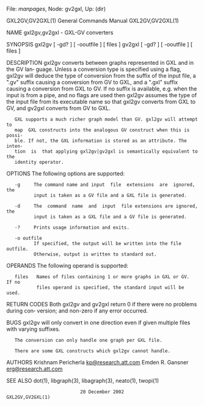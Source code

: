 File: *manpages*,  Node: gv2gxl,  Up: (dir)

GXL2GV,GV2GXL(1)            General Commands Manual           GXL2GV,GV2GXL(1)



NAME
       gxl2gv,gv2gxl - GXL-GV converters

SYNOPSIS
       gxl2gv [ -gd?  ] [ -ooutfile ] [ files ]
       gv2gxl [ -gd?  ] [ -ooutfile ] [ files ]

DESCRIPTION
       gxl2gv  converts  between  graphs represented in GXL and in the GV lan‐
       guage. Unless a conversion type is specified using a flag, gxl2gv  will
       deduce  the  type  of  conversion  from the suffix of the input file, a
       ".gv" suffix causing a conversion from GV to GXL, and a  ".gxl"  suffix
       causing  a  conversion from GXL to GV.  If no suffix is available, e.g.
       when the input is from a pipe,  and  no  flags  are  used  then  gxl2gv
       assumes  the  type  of  the input file from its executable name so that
       gxl2gv converts from GXL to GV, and gv2gxl converts from GV to GXL.

       GXL supports a much richer graph model than GV. gxl2gv will attempt  to
       map  GXL constructs into the analogous GV construct when this is possi‐
       ble. If not, the GXL information is stored as an attribute. The  inten‐
       tion  is  that applying gxl2gv|gv2gxl is semantically equivalent to the
       identity operator.

OPTIONS
       The following options are supported:

       -g     The command name and input  file  extensions  are  ignored,  the
              input is taken as a GV file and a GXL file is generated.

       -d     The  command  name  and  input  file extensions are ignored, the
              input is taken as a GXL file and a GV file is generated.

       -?     Prints usage information and exits.

       -o outfile
              If specified, the output will be written into the file  outfile.
              Otherwise, output is written to standard out.

OPERANDS
       The following operand is supported:

       files   Names of files containing 1 or more graphs in GXL or GV.  If no
               files operand is specified, the standard input will be used.

RETURN CODES
       Both gxl2gv and gv2gxl return 0 if there were no problems  during  con‐
       version; and non-zero if any error occurred.

BUGS
       gxl2gv  will only convert in one direction even if given multiple files
       with varying suffixes.

       The conversion can only handle one graph per GXL file.

       There are some GXL constructs which gxl2gv cannot handle.

AUTHORS
       Krishnam Pericherla <kp@research.att.com>
       Emden R. Gansner <erg@research.att.com>

SEE ALSO
       dot(1), libgraph(3), libagraph(3), neato(1), twopi(1)



                               20 December 2002               GXL2GV,GV2GXL(1)
